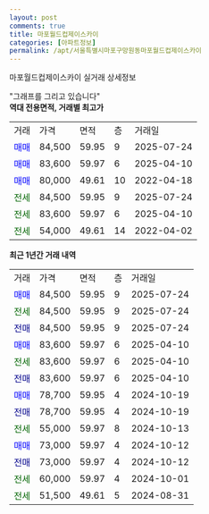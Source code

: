 ```yaml
---
layout: post
comments: true
title: 마포월드컵제이스카이
categories: [아파트정보]
permalink: /apt/서울특별시마포구망원동마포월드컵제이스카이
---
```


마포월드컵제이스카이 실거래 상세정보

<script type="text/javascript">
  google.charts.load('current', {'packages':['line', 'corechart']});
  google.charts.setOnLoadCallback(drawChart);

  function drawChart() {
    var data = new google.visualization.DataTable();
    data.addColumn('date', '거래일');
    data.addColumn('number', "매매");
    data.addColumn('number', "전세");
    data.addColumn('number', "전매");

    data.addRows([[new Date(Date.parse("2025-07-24")), 84500, null, null], [new Date(Date.parse("2025-07-24")), null, 84500, null], [new Date(Date.parse("2025-07-24")), null, null, 84500], [new Date(Date.parse("2025-04-10")), 83600, null, null], [new Date(Date.parse("2025-04-10")), null, 83600, null], [new Date(Date.parse("2025-04-10")), null, null, 83600], [new Date(Date.parse("2024-10-19")), 78700, null, null], [new Date(Date.parse("2024-10-19")), null, null, 78700], [new Date(Date.parse("2024-10-13")), null, 55000, null], [new Date(Date.parse("2024-10-12")), 73000, null, null], [new Date(Date.parse("2024-10-12")), null, null, 73000], [new Date(Date.parse("2024-10-01")), null, 60000, null], [new Date(Date.parse("2024-08-31")), null, 51500, null]]);

    var options = {
      hAxis: {
        format: 'yyyy/MM/dd'
      },    
      lineWidth: 0,
      pointsVisible: true,    
      title: '최근 1년간 유형별 실거래가 분포',
      legend: { position: 'bottom' }
    };

    var formatter = new google.visualization.NumberFormat({pattern:'###,###'} );
    formatter.format(data, 1);
    formatter.format(data, 2);
    
    setTimeout(function() {
        var chart = new google.visualization.LineChart(document.getElementById('columnchart_material'));
        chart.draw(data, (options));
        document.getElementById('loading').style.display = 'none';
    }, 200);
  }
</script>


<div id="loading" style="z-index:20; display: block; margin-left: 0px">"그래프를 그리고 있습니다"</div>
<div id="columnchart_material" style="width: 95%; margin-left: 0px; display: block"></div>
<!-- contents start -->
<b>역대 전용면적, 거래별 최고가</b>
<table class="sortable">
    <tr>
      <td>거래</td>
      <td>가격</td>
      <td>면적</td>
      <td>층</td>
      <td>거래일</td>
    </tr>
        <tr>
          <td><a style="color: blue">매매</a></td>
          <td>84,500</td>
          <td>59.95</td>
          <td>9</td>
          <td>2025-07-24</td>
        </tr>            <tr>
          <td><a style="color: blue">매매</a></td>
          <td>83,600</td>
          <td>59.97</td>
          <td>6</td>
          <td>2025-04-10</td>
        </tr>            <tr>
          <td><a style="color: blue">매매</a></td>
          <td>80,000</td>
          <td>49.61</td>
          <td>10</td>
          <td>2022-04-18</td>
        </tr>        
        <tr>
              <td><a style="color: darkgreen">전세</a></td>
              <td>84,500</td>
              <td>59.95</td>
              <td>9</td>
              <td>2025-07-24</td>
            </tr>            <tr>
              <td><a style="color: darkgreen">전세</a></td>
              <td>83,600</td>
              <td>59.97</td>
              <td>6</td>
              <td>2025-04-10</td>
            </tr>            <tr>
              <td><a style="color: darkgreen">전세</a></td>
              <td>54,000</td>
              <td>49.61</td>
              <td>14</td>
              <td>2022-04-02</td>
            </tr>        
    
</table>

<b>최근 1년간 거래 내역</b>

<table class="sortable">
    <tr>
      <td>거래</td>
      <td>가격</td>
      <td>면적</td>
      <td>층</td>
      <td>거래일</td>
    </tr>
    <tr>
      <td><a style="color: blue">매매</a></td>
      <td>84,500</td>
      <td>59.95</td>
      <td>9</td>
      <td>2025-07-24</td>
    </tr>          <tr>
      <td><a style="color: darkgreen">전세</a></td>
      <td>84,500</td>
      <td>59.95</td>
      <td>9</td>
      <td>2025-07-24</td>
    </tr>          <tr>
      <td><a style="color: darkblue">전매</a></td>
      <td>84,500</td>
      <td>59.95</td>
      <td>9</td>
      <td>2025-07-24</td>
    </tr>          <tr>
      <td><a style="color: blue">매매</a></td>
      <td>83,600</td>
      <td>59.97</td>
      <td>6</td>
      <td>2025-04-10</td>
    </tr>          <tr>
      <td><a style="color: darkgreen">전세</a></td>
      <td>83,600</td>
      <td>59.97</td>
      <td>6</td>
      <td>2025-04-10</td>
    </tr>          <tr>
      <td><a style="color: darkblue">전매</a></td>
      <td>83,600</td>
      <td>59.97</td>
      <td>6</td>
      <td>2025-04-10</td>
    </tr>          <tr>
      <td><a style="color: blue">매매</a></td>
      <td>78,700</td>
      <td>59.95</td>
      <td>4</td>
      <td>2024-10-19</td>
    </tr>          <tr>
      <td><a style="color: darkblue">전매</a></td>
      <td>78,700</td>
      <td>59.95</td>
      <td>4</td>
      <td>2024-10-19</td>
    </tr>          <tr>
      <td><a style="color: darkgreen">전세</a></td>
      <td>55,000</td>
      <td>59.97</td>
      <td>8</td>
      <td>2024-10-13</td>
    </tr>          <tr>
      <td><a style="color: blue">매매</a></td>
      <td>73,000</td>
      <td>59.97</td>
      <td>4</td>
      <td>2024-10-12</td>
    </tr>          <tr>
      <td><a style="color: darkblue">전매</a></td>
      <td>73,000</td>
      <td>59.97</td>
      <td>4</td>
      <td>2024-10-12</td>
    </tr>          <tr>
      <td><a style="color: darkgreen">전세</a></td>
      <td>60,000</td>
      <td>59.97</td>
      <td>4</td>
      <td>2024-10-01</td>
    </tr>          <tr>
      <td><a style="color: darkgreen">전세</a></td>
      <td>51,500</td>
      <td>49.61</td>
      <td>5</td>
      <td>2024-08-31</td>
    </tr>      </table>
<!-- contents end -->    


